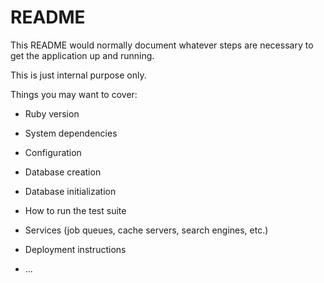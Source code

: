 # README

This README would normally document whatever steps are necessary to get the
application up and running.

This is just internal purpose only.

Things you may want to cover:

* Ruby version

* System dependencies

* Configuration

* Database creation

* Database initialization

* How to run the test suite

* Services (job queues, cache servers, search engines, etc.)

* Deployment instructions

* ...
